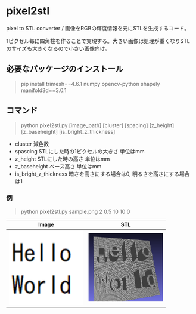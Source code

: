 # pixel2stl
pixel to STL converter / 画像をRGBの輝度情報を元にSTLを生成するコード。

1ピクセル毎に四角柱を作ることで実現する。大きい画像は処理が重くなりSTLのサイズも大きくなるので小さい画像向け。

## 必要なパッケージのインストール

> pip install trimesh==4.6.1 numpy opencv-python shapely manifold3d==3.0.1

## コマンド

> python pixel2stl.py [image_path] [cluster] [spacing] [z_height] [z_baseheight] [is_bright_z_thickness]

* cluster 減色数
* spascing STLにした時の1ピクセルの大きさ 単位はmm
* z_height STLにした時の高さ 単位はmm 
* z_baseheight ベース高さ 単位はmm
* is_bright_z_thickness 暗さを高さにする場合は0, 明るさを高さにする場合は1

### 例

> python pixel2stl.py sample.png 2 0.5 10 10 0

| Image | STL |
|:---:|:---:|
| <img src="https://github.com/tomitomi3/pixel2stl/blob/main/img/sample.png?raw=true" width="200"/> | <img src="https://github.com/tomitomi3/pixel2stl/blob/main/img/sample_to_stl.PNG?raw=true" width="200"/> |
